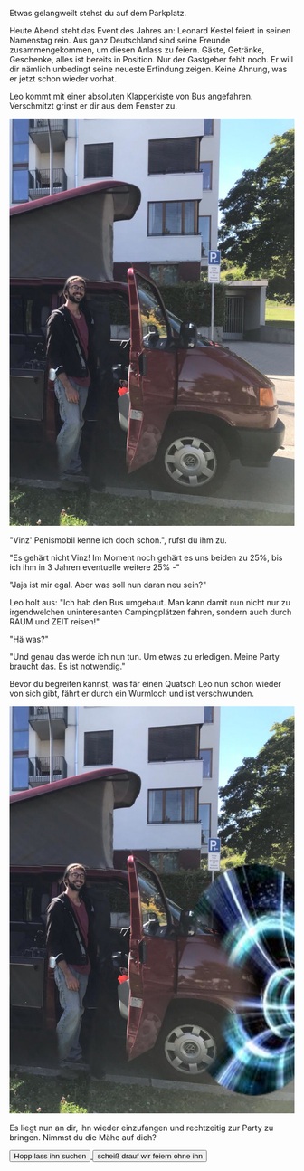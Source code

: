 Etwas gelangweilt stehst du auf dem Parkplatz.

Heute Abend steht das Event des Jahres an: Leonard Kestel feiert in seinen Namenstag rein.
Aus ganz Deutschland sind seine Freunde zusammengekommen, um diesen Anlass zu feiern.
Gäste, Getränke, Geschenke, alles ist bereits in Position. Nur der Gastgeber fehlt noch.
Er will dir nämlich unbedingt seine neueste Erfindung zeigen. Keine Ahnung, was er jetzt schon wieder vorhat.

Leo kommt mit einer absoluten Klapperkiste von Bus angefahren. Verschmitzt grinst er dir aus dem Fenster zu.

<img src="img/penismobil.jpg">

"Vinz' Penismobil kenne ich doch schon.", rufst du ihm zu.

"Es gehärt nicht Vinz! Im Moment noch gehärt es uns beiden zu 25%, bis ich ihm in 3 Jahren eventuelle weitere 25% -"

"Jaja ist mir egal. Aber was soll nun daran neu sein?"

Leo holt aus: "Ich hab den Bus umgebaut. Man kann damit nun nicht nur zu irgendwelchen uninteresanten Campingplätzen fahren,
sondern auch durch RAUM und ZEIT reisen!"

"Hä was?"

"Und genau das werde ich nun tun. Um etwas zu erledigen. Meine Party braucht das. Es ist notwendig."

Bevor du begreifen kannst, was fär einen Quatsch Leo nun schon wieder von sich gibt, fährt er durch ein Wurmloch und ist verschwunden.

<img src="img/penismobilwurmloch.jpg">

Es liegt nun an dir, ihn wieder einzufangen und rechtzeitig zur Party zu bringen. Nimmst du die Mähe auf dich?


<a href="/leonardkestel/vinzmotorrad">
<button>Hopp lass ihn suchen</button>
</a>
<a href="/leonardkestel/partyohneleo">
<button>scheiß drauf wir feiern ohne ihn</button>
</a>